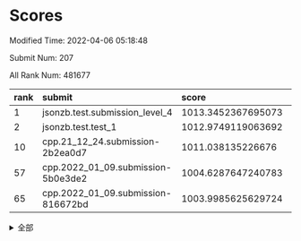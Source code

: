 # Scores

Modified Time: 2022-04-06 05:18:48

Submit Num: 207

All Rank Num: 481677

| rank |               submit               |       score        |       sigma        | pk_num |
| :--- | :--------------------------------- | :----------------- | :----------------- | :----- |
| 1    | jsonzb.test.submission_level_4     | 1013.3452367695073 | 0.822007738737854  | 9306   |
| 2    | jsonzb.test.test_1                 | 1012.9749119063692 | 0.8012096398916797 | 9307   |
| 10   | cpp.21_12_24.submission-2b2ea0d7   | 1011.038135226676  | 0.783721380848039  | 9308   |
| 57   | cpp.2022_01_09.submission-5b0e3de2 | 1004.6287647240783 | 0.7166636865168462 | 9304   |
| 65   | cpp.2022_01_09.submission-816672bd | 1003.9985625629724 | 0.7167030582000429 | 9304   |


<details>
<summary>全部</summary>

| rank |                 submit                 |       score        |       sigma        | pk_num |
| :--- | :------------------------------------- | :----------------- | :----------------- | :----- |
| 1    | jsonzb.test.submission_level_4         | 1013.3452367695073 | 0.822007738737854  | 9306   |
| 2    | jsonzb.test.test_1                     | 1012.9749119063692 | 0.8012096398916797 | 9307   |
| 3    | gobigger.level_3.submission_level_3_41 | 1012.0730458525616 | 0.7842724884104707 | 9308   |
| 4    | gobigger.level_3.submission_level_3_47 | 1011.5956880127354 | 0.7609201584933246 | 9308   |
| 5    | gobigger.level_3.submission_level_3_20 | 1011.5197786344575 | 0.7822538095806011 | 9310   |
| 6    | gobigger.level_3.submission_level_3_45 | 1011.4211200310282 | 0.7947712856194488 | 9308   |
| 7    | gobigger.level_3.submission_level_3_14 | 1011.3596610017004 | 0.7694572658066822 | 9307   |
| 8    | gobigger.level_3.submission_level_3_22 | 1011.1091528959519 | 0.7800967370053201 | 9307   |
| 9    | gobigger.level_3.submission_level_3_35 | 1011.0997666380448 | 0.7906396512421013 | 9307   |
| 10   | cpp.21_12_24.submission-2b2ea0d7       | 1011.038135226676  | 0.783721380848039  | 9308   |
| 11   | gobigger.level_3.submission_level_3_18 | 1011.0050984707461 | 0.7893429242914409 | 9309   |
| 12   | gobigger.level_3.submission_level_3_49 | 1010.9867817586755 | 0.7769139910997362 | 9303   |
| 13   | gobigger.level_3.submission_level_3_36 | 1010.8593167800236 | 0.7746636551495928 | 9310   |
| 14   | gobigger.level_3.submission_level_3_5  | 1010.8398151966231 | 0.767509685996958  | 9308   |
| 15   | gobigger.level_3.submission_level_3_25 | 1010.6526920981267 | 0.7631460162592864 | 9306   |
| 16   | gobigger.level_3.submission_level_3_37 | 1010.6368659807971 | 0.7669926356072552 | 9305   |
| 17   | gobigger.level_3.submission_level_3_48 | 1010.5192146198885 | 0.7607745347455569 | 9312   |
| 18   | gobigger.level_3.submission_level_3_2  | 1010.4393634549062 | 0.7848187248452826 | 9307   |
| 19   | gobigger.level_3.submission_level_3_21 | 1010.4274831608387 | 0.7605358331494153 | 9307   |
| 20   | gobigger.level_3.submission_level_3_39 | 1010.3946642202882 | 0.7773752054388445 | 9308   |
| 21   | gobigger.level_3.submission_level_3_1  | 1010.3145029981134 | 0.742251987051502  | 9308   |
| 22   | gobigger.level_3.submission_level_3_16 | 1010.2998331126278 | 0.7650316183937979 | 9303   |
| 23   | gobigger.level_3.submission_level_3_12 | 1010.2921848546506 | 0.7628331922061893 | 9311   |
| 24   | gobigger.level_3.submission_level_3_43 | 1010.1766361341581 | 0.740668179252336  | 9308   |
| 25   | gobigger.level_3.submission_level_3_17 | 1010.1531663007486 | 0.7563040560600782 | 9311   |
| 26   | gobigger.level_3.submission_level_3_13 | 1010.1521527130743 | 0.7728236708906688 | 9308   |
| 27   | gobigger.level_3.submission_level_3_23 | 1010.0834704819052 | 0.7518093282950368 | 9306   |
| 28   | gobigger.level_3.submission_level_3_28 | 1009.8301519324017 | 0.7513279632624584 | 9313   |
| 29   | gobigger.level_3.submission_level_3_42 | 1009.7877764251112 | 0.749830985537649  | 9304   |
| 30   | gobigger.level_3.submission_level_3_44 | 1009.752460345654  | 0.7589395238561458 | 9305   |
| 31   | gobigger.level_3.submission_level_3_27 | 1009.677458317675  | 0.7528768928182529 | 9311   |
| 32   | gobigger.level_3.submission_level_3_40 | 1009.6685816214564 | 0.75402961515467   | 9308   |
| 33   | gobigger.level_3.submission_level_3_31 | 1009.6669437234518 | 0.7526360606468242 | 9309   |
| 34   | gobigger.level_3.submission_level_3_4  | 1009.635086931199  | 0.7580230072274274 | 9308   |
| 35   | gobigger.level_3.submission_level_3_19 | 1009.6234656121323 | 0.7567554052435684 | 9310   |
| 36   | gobigger.level_3.submission_level_3_10 | 1009.5857470143308 | 0.7471937219316669 | 9309   |
| 37   | gobigger.level_3.submission_level_3_30 | 1009.4974572188801 | 0.7445115487678915 | 9306   |
| 38   | gobigger.level_3.submission_level_3_32 | 1009.459617901395  | 0.759781499084282  | 9311   |
| 39   | gobigger.level_3.submission_level_3_24 | 1009.4354308627185 | 0.7545797389725151 | 9312   |
| 40   | gobigger.level_3.submission_level_3_11 | 1009.4115747446813 | 0.7395952434622491 | 9308   |
| 41   | gobigger.level_3.submission_level_3_34 | 1009.3620301917349 | 0.7651709664954245 | 9307   |
| 42   | gobigger.level_3.submission_level_3_3  | 1009.3270038657793 | 0.7565667792189048 | 9304   |
| 43   | gobigger.level_3.submission_level_3_9  | 1009.2445512403717 | 0.7374651845791067 | 9309   |
| 44   | gobigger.level_3.submission_level_3_7  | 1009.2327820323887 | 0.7555663073207046 | 9306   |
| 45   | gobigger.level_3.submission_level_3_29 | 1009.1954061514326 | 0.7553943905066882 | 9307   |
| 46   | gobigger.level_3.submission_level_3_46 | 1009.045816376455  | 0.7368215245135957 | 9310   |
| 47   | gobigger.level_3.submission_level_3_8  | 1008.8189630750553 | 0.7499706392854679 | 9309   |
| 48   | gobigger.level_3.submission_level_3_38 | 1008.7835207902972 | 0.7539297343038116 | 9306   |
| 49   | gobigger.level_3.submission_level_3_26 | 1008.7475269592034 | 0.7522365268805637 | 9307   |
| 50   | gobigger.level_3.submission_level_3_0  | 1008.4286097621244 | 0.7371843679001239 | 9306   |
| 51   | gobigger.level_3.submission_level_3_15 | 1008.3789697418979 | 0.7224276547854706 | 9308   |
| 52   | gobigger.level_3.submission_level_3_33 | 1008.3609342010401 | 0.7429301066603252 | 9302   |
| 53   | gobigger.level_3.submission_level_3_6  | 1008.0280951709591 | 0.7695289152194201 | 9311   |
| 54   | gobigger.level_1.submission_level_1_2  | 1005.4197403705964 | 0.7152280625121209 | 9304   |
| 55   | gobigger.level_1.submission_level_1_34 | 1005.1138717174344 | 0.7244447079617012 | 9307   |
| 56   | gobigger.level_1.submission_level_1_26 | 1004.7957240534421 | 0.714347730491418  | 9309   |
| 57   | cpp.2022_01_09.submission-5b0e3de2     | 1004.6287647240783 | 0.7166636865168462 | 9304   |
| 58   | gobigger.level_1.submission_level_1_35 | 1004.561122547896  | 0.7251638482186394 | 9302   |
| 59   | gobigger.level_1.submission_level_1_19 | 1004.3045377043851 | 0.7187229582509373 | 9306   |
| 60   | gobigger.level_1.submission_level_1_36 | 1004.2135886884944 | 0.7030211944757069 | 9307   |
| 61   | gobigger.level_1.submission_level_1_43 | 1004.2092484475447 | 0.7211374990219893 | 9303   |
| 62   | gobigger.level_1.submission_level_1_20 | 1004.1783371243611 | 0.724667377413169  | 9309   |
| 63   | gobigger.level_1.submission_level_1_31 | 1004.0964205760217 | 0.7197733631026213 | 9307   |
| 64   | gobigger.level_1.submission_level_1_39 | 1004.0778581016739 | 0.7147129585616404 | 9307   |
| 65   | cpp.2022_01_09.submission-816672bd     | 1003.9985625629724 | 0.7167030582000429 | 9304   |
| 66   | gobigger.level_1.submission_level_1_38 | 1003.9868868633071 | 0.719355236335692  | 9308   |
| 67   | gobigger.level_1.submission_level_1_45 | 1003.9284861361949 | 0.7113592039109868 | 9307   |
| 68   | gobigger.level_1.submission_level_1_11 | 1003.8795911577854 | 0.7240465991667707 | 9308   |
| 69   | gobigger.level_1.submission_level_1_10 | 1003.7513074261585 | 0.7005438001595748 | 9306   |
| 70   | gobigger.level_1.submission_level_1_13 | 1003.7403884019835 | 0.7286910222278592 | 9308   |
| 71   | gobigger.level_1.submission_level_1_42 | 1003.7262518156354 | 0.7089426625630225 | 9308   |
| 72   | gobigger.level_1.submission_level_1_0  | 1003.6625518032818 | 0.7218246273445117 | 9309   |
| 73   | gobigger.level_1.submission_level_1_37 | 1003.660378262617  | 0.7244723569709578 | 9312   |
| 74   | gobigger.level_1.submission_level_1_30 | 1003.5777185751745 | 0.7167196670030006 | 9310   |
| 75   | gobigger.level_1.submission_level_1_49 | 1003.5510825506942 | 0.7164205053270509 | 9309   |
| 76   | gobigger.level_1.submission_level_1_25 | 1003.5333000554427 | 0.7183119802886305 | 9307   |
| 77   | gobigger.level_1.submission_level_1_33 | 1003.4420819055349 | 0.7068020932208928 | 9306   |
| 78   | gobigger.level_1.submission_level_1_5  | 1003.3839457045284 | 0.7139358145937936 | 9309   |
| 79   | gobigger.level_1.submission_level_1_48 | 1003.2803893476449 | 0.7200050335677394 | 9309   |
| 80   | gobigger.level_1.submission_level_1_47 | 1003.2630110321011 | 0.7111936001615983 | 9301   |
| 81   | gobigger.level_1.submission_level_1_29 | 1003.2448977453722 | 0.7199051470465523 | 9299   |
| 82   | gobigger.level_1.submission_level_1_1  | 1003.1884211534197 | 0.7192514565314333 | 9309   |
| 83   | gobigger.level_1.submission_level_1_3  | 1003.1715427125471 | 0.7149588778829057 | 9311   |
| 84   | gobigger.level_1.submission_level_1_15 | 1003.1355493062803 | 0.71714899405222   | 9311   |
| 85   | gobigger.level_1.submission_level_1_16 | 1003.0727540877401 | 0.7179875529396584 | 9311   |
| 86   | gobigger.level_1.submission_level_1_12 | 1002.9696439757859 | 0.7125820334920899 | 9311   |
| 87   | gobigger.level_1.submission_level_1_17 | 1002.9627475777509 | 0.7097287268863677 | 9312   |
| 88   | gobigger.level_1.submission_level_1_27 | 1002.9402300100694 | 0.7218685139839564 | 9309   |
| 89   | gobigger.level_1.submission_level_1_24 | 1002.8545351108372 | 0.7026175401337715 | 9308   |
| 90   | gobigger.level_1.submission_level_1_7  | 1002.8407954059206 | 0.7012241542345599 | 9308   |
| 91   | gobigger.level_1.submission_level_1_4  | 1002.834082841368  | 0.714076573586219  | 9306   |
| 92   | gobigger.level_1.submission_level_1_41 | 1002.8070167169817 | 0.7080847819472935 | 9307   |
| 93   | gobigger.level_1.submission_level_1_6  | 1002.7660669908302 | 0.7153241387447976 | 9309   |
| 94   | gobigger.level_1.submission_level_1_44 | 1002.6955895750438 | 0.7072495475661352 | 9308   |
| 95   | gobigger.level_1.submission_level_1_18 | 1002.6101358626634 | 0.7288135085447839 | 9312   |
| 96   | gobigger.level_1.submission_level_1_23 | 1002.6044932060989 | 0.7157569667694027 | 9313   |
| 97   | gobigger.level_1.submission_level_1_21 | 1002.5895721401032 | 0.7129171514413836 | 9314   |
| 98   | gobigger.level_1.submission_level_1_46 | 1002.4586573246809 | 0.7129004017609472 | 9312   |
| 99   | gobigger.level_1.submission_level_1_28 | 1002.4557007319809 | 0.7073717503982347 | 9308   |
| 100  | gobigger.level_1.submission_level_1_8  | 1002.4312615735619 | 0.7227013515780744 | 9309   |
| 101  | gobigger.level_1.submission_level_1_14 | 1002.3624828599897 | 0.7117777765972154 | 9306   |
| 102  | gobigger.level_1.submission_level_1_40 | 1002.3191409791826 | 0.7115411547029791 | 9305   |
| 103  | gobigger.level_1.submission_level_1_22 | 1002.2842739734534 | 0.715300638455754  | 9310   |
| 104  | gobigger.level_1.submission_level_1_9  | 1001.671830419473  | 0.7182386444478872 | 9308   |
| 105  | gobigger.level_1.submission_level_1_32 | 1001.331971306386  | 0.712981138472205  | 9311   |
| 106  | gobigger.random.submission_random_13   | 997.4072047082033  | 0.7028115281084888 | 9306   |
| 107  | gobigger.random.submission_random_39   | 997.0629677778026  | 0.7042966975925247 | 9307   |
| 108  | gobigger.random.submission_random_48   | 996.9328655261012  | 0.7087072673624495 | 9307   |
| 109  | gobigger.random.submission_random_41   | 996.8752193288195  | 0.7171556627780196 | 9307   |
| 110  | gobigger.random.submission_random_38   | 996.8636562189525  | 0.7141118229224088 | 9309   |
| 111  | gobigger.random.submission_random_6    | 996.6674259485667  | 0.7389425950139316 | 9306   |
| 112  | gobigger.random.submission_random_7    | 996.6523991380641  | 0.7157988022327256 | 9304   |
| 113  | gobigger.random.submission_random_22   | 996.4837778031682  | 0.7042712521298767 | 9311   |
| 114  | gobigger.random.submission_random_20   | 996.4179905434066  | 0.6971500346082945 | 9313   |
| 115  | gobigger.random.submission_random_46   | 996.3993231119497  | 0.7126474002696976 | 9309   |
| 116  | gobigger.random.submission_random_10   | 996.3959449432128  | 0.7020905488344469 | 9305   |
| 117  | gobigger.random.submission_random_31   | 996.3857786511973  | 0.7067693671168803 | 9305   |
| 118  | gobigger.random.submission_random_14   | 996.349824141094   | 0.7164658912732842 | 9310   |
| 119  | gobigger.random.submission_random_11   | 996.3381616817218  | 0.711040193295893  | 9309   |
| 120  | gobigger.random.submission_random_12   | 996.3160462929953  | 0.7267002801231291 | 9309   |
| 121  | gobigger.random.submission_random_26   | 996.2729165652496  | 0.7055894800723392 | 9301   |
| 122  | gobigger.random.submission_random_0    | 996.267024495447   | 0.7005828101772794 | 9310   |
| 123  | gobigger.random.submission_random_32   | 996.2299473605876  | 0.7013543849275768 | 9308   |
| 124  | gobigger.random.submission_random_9    | 996.2172250043585  | 0.7182153219256558 | 9307   |
| 125  | gobigger.random.submission_random_16   | 996.1648769985943  | 0.7129134995462115 | 9309   |
| 126  | gobigger.random.submission_random_23   | 996.1473203106589  | 0.6961999612538292 | 9303   |
| 127  | gobigger.random.submission_random_1    | 996.11687752672    | 0.7111445978730817 | 9310   |
| 128  | gobigger.random.submission_random_37   | 996.0948367905721  | 0.6975543377713271 | 9305   |
| 129  | gobigger.random.submission_random_25   | 995.978963537242   | 0.7037102374433462 | 9304   |
| 130  | gobigger.random.submission_random_5    | 995.9690226752438  | 0.7066839923952924 | 9306   |
| 131  | gobigger.random.submission_random_8    | 995.9529726789403  | 0.7013589168085318 | 9309   |
| 132  | gobigger.random.submission_random_36   | 995.9499954438414  | 0.7244288872044733 | 9307   |
| 133  | gobigger.random.submission_random_17   | 995.9448161742417  | 0.7152837798321575 | 9304   |
| 134  | gobigger.random.submission_random_40   | 995.9246234507618  | 0.7127299434323109 | 9307   |
| 135  | gobigger.random.submission_random_43   | 995.9190523280968  | 0.7144092396781089 | 9311   |
| 136  | gobigger.random.submission_random_18   | 995.8772918133114  | 0.7032358998951479 | 9311   |
| 137  | gobigger.random.submission_random_24   | 995.8537771904398  | 0.7241803836559555 | 9306   |
| 138  | gobigger.random.submission_random_3    | 995.8508326985349  | 0.7045368422533163 | 9304   |
| 139  | gobigger.random.submission_random_34   | 995.8121690012111  | 0.7080218690309893 | 9313   |
| 140  | gobigger.random.submission_random_33   | 995.7863128416536  | 0.7176938525744195 | 9303   |
| 141  | gobigger.random.submission_random_44   | 995.7680764599654  | 0.7034559722079672 | 9308   |
| 142  | gobigger.random.submission_random_45   | 995.7608789045951  | 0.7096847492392953 | 9306   |
| 143  | gobigger.random.submission_random_27   | 995.7261501845682  | 0.6980007875455798 | 9303   |
| 144  | gobigger.random.submission_random_42   | 995.6827335584618  | 0.7108180713163662 | 9311   |
| 145  | gobigger.random.submission_random_49   | 995.645531839038   | 0.7126039687285297 | 9309   |
| 146  | gobigger.random.submission_random_2    | 995.6302720012927  | 0.7028528170981153 | 9310   |
| 147  | gobigger.random.submission_random_21   | 995.6076115995731  | 0.6973425882363004 | 9305   |
| 148  | gobigger.random.submission_random_30   | 995.5363585401443  | 0.7084953890432076 | 9309   |
| 149  | gobigger.random.submission_random_28   | 995.5049161428045  | 0.7115059605225024 | 9312   |
| 150  | gobigger.random.submission_random_35   | 995.4422510805614  | 0.7189947682719393 | 9312   |
| 151  | gobigger.random.submission_random_15   | 995.130486340925   | 0.7319061279691369 | 9306   |
| 152  | gobigger.random.submission_random_19   | 994.9895606777108  | 0.7167624149613004 | 9310   |
| 153  | gobigger.random.submission_random_47   | 994.9052713609304  | 0.7190526173482225 | 9301   |
| 154  | gobigger.random.submission_random_4    | 994.8704071897005  | 0.715556066752534  | 9310   |
| 155  | gobigger.level_2.submission_level_2_16 | 994.7980932079494  | 0.7342084940606471 | 9310   |
| 156  | gobigger.level_2.submission_level_2_38 | 994.2865610391354  | 0.7244645705203502 | 9310   |
| 157  | gobigger.random.submission_random_29   | 993.885365451195   | 0.7282203211205373 | 9304   |
| 158  | gobigger.level_2.submission_level_2_39 | 993.6077628939662  | 0.7263927387900757 | 9309   |
| 159  | gobigger.level_2.submission_level_2_18 | 993.3043749554993  | 0.7154215860645343 | 9307   |
| 160  | gobigger.level_2.submission_level_2_6  | 993.1346482061123  | 0.7416409969190902 | 9309   |
| 161  | gobigger.level_2.submission_level_2_13 | 993.0790716261902  | 0.7515391282588968 | 9306   |
| 162  | gobigger.level_2.submission_level_2_32 | 993.0780231578312  | 0.7358478452575985 | 9311   |
| 163  | gobigger.level_2.submission_level_2_35 | 993.0514015737187  | 0.7554376201256818 | 9311   |
| 164  | gobigger.level_2.submission_level_2_47 | 993.0254731937474  | 0.7282410530869203 | 9306   |
| 165  | gobigger.level_2.submission_level_2_23 | 992.9763103507238  | 0.7469170265236017 | 9305   |
| 166  | gobigger.level_2.submission_level_2_29 | 992.9412162366646  | 0.7442765942093769 | 9307   |
| 167  | gobigger.level_2.submission_level_2_40 | 992.9063361994909  | 0.7396712921389033 | 9306   |
| 168  | gobigger.level_2.submission_level_2_31 | 992.7534073624834  | 0.7362741632903725 | 9306   |
| 169  | gobigger.level_2.submission_level_2_0  | 992.6785239236301  | 0.7382913990235548 | 9309   |
| 170  | gobigger.level_2.submission_level_2_5  | 992.6461515441966  | 0.7436795428906137 | 9304   |
| 171  | gobigger.level_2.submission_level_2_36 | 992.6319008909089  | 0.7540706921363461 | 9309   |
| 172  | gobigger.level_2.submission_level_2_10 | 992.5971792877384  | 0.7303758406553515 | 9306   |
| 173  | gobigger.level_2.submission_level_2_43 | 992.5368176077934  | 0.7455898618852514 | 9309   |
| 174  | gobigger.level_2.submission_level_2_14 | 992.519945095488   | 0.7522606937301648 | 9310   |
| 175  | gobigger.level_2.submission_level_2_25 | 992.5151515929323  | 0.7661111075433076 | 9308   |
| 176  | gobigger.level_2.submission_level_2_46 | 992.4398425886047  | 0.7185429648820882 | 9311   |
| 177  | gobigger.level_2.submission_level_2_48 | 992.4355111613216  | 0.7549774613368513 | 9312   |
| 178  | gobigger.level_2.submission_level_2_11 | 992.4352775488566  | 0.7304753495716374 | 9306   |
| 179  | gobigger.level_2.submission_level_2_34 | 992.3947257827036  | 0.7427110366556207 | 9307   |
| 180  | gobigger.level_2.submission_level_2_7  | 992.3641895173677  | 0.7635349519851075 | 9303   |
| 181  | gobigger.level_2.submission_level_2_45 | 992.3371038677619  | 0.7702735196007108 | 9301   |
| 182  | gobigger.level_2.submission_level_2_30 | 992.330775922796   | 0.7561744348974533 | 9307   |
| 183  | gobigger.level_2.submission_level_2_33 | 992.0904316994822  | 0.7484702270304877 | 9308   |
| 184  | gobigger.level_2.submission_level_2_17 | 992.028294791887   | 0.7443127025413093 | 9311   |
| 185  | gobigger.level_2.submission_level_2_21 | 991.9842857662453  | 0.7539427748063025 | 9311   |
| 186  | gobigger.level_2.submission_level_2_27 | 991.928966481294   | 0.7526595964908688 | 9306   |
| 187  | gobigger.level_2.submission_level_2_3  | 991.9003595656307  | 0.759419268565755  | 9308   |
| 188  | gobigger.level_2.submission_level_2_49 | 991.7607624512223  | 0.7408092721457823 | 9308   |
| 189  | gobigger.level_2.submission_level_2_19 | 991.7361820649359  | 0.7587176509665934 | 9308   |
| 190  | gobigger.level_2.submission_level_2_44 | 991.6214460510198  | 0.775666933477107  | 9310   |
| 191  | gobigger.level_2.submission_level_2_12 | 991.4847819703073  | 0.7531186062133723 | 9309   |
| 192  | gobigger.level_2.submission_level_2_4  | 991.4825273626666  | 0.7456403352921107 | 9308   |
| 193  | gobigger.level_2.submission_level_2_28 | 991.4510862294916  | 0.7404092769857135 | 9306   |
| 194  | gobigger.level_2.submission_level_2_22 | 991.4486273772862  | 0.7535372963861672 | 9311   |
| 195  | gobigger.level_2.submission_level_2_37 | 991.4085095327163  | 0.7597567556095386 | 9305   |
| 196  | gobigger.level_2.submission_level_2_42 | 991.3677373483707  | 0.7352040904575651 | 9309   |
| 197  | gobigger.level_2.submission_level_2_26 | 991.3311719201942  | 0.7589186973142397 | 9307   |
| 198  | gobigger.level_2.submission_level_2_15 | 991.2779622921506  | 0.7688088578441281 | 9310   |
| 199  | gobigger.level_2.submission_level_2_9  | 991.2700089294425  | 0.73408892353312   | 9312   |
| 200  | gobigger.level_2.submission_level_2_24 | 991.2442131274407  | 0.7547198494192857 | 9307   |
| 201  | gobigger.level_2.submission_level_2_41 | 991.2272974985806  | 0.7398401762420633 | 9309   |
| 202  | gobigger.level_2.submission_level_2_2  | 991.0679209225677  | 0.7787625183963063 | 9309   |
| 203  | gobigger.level_2.submission_level_2_1  | 990.956839222124   | 0.7807429408409763 | 9308   |
| 204  | gobigger.level_2.submission_level_2_8  | 990.7788121856754  | 0.7647990598396126 | 9308   |
| 205  | gobigger.level_2.submission_level_2_20 | 990.5900476581645  | 0.755131875105994  | 9309   |
| 206  | gobigger.none.submission_none_0        | 978.5000001128088  | 1.3026650988371034 | 9306   |
| 207  | gobigger.none.submission_none_1        | 975.5693776027379  | 1.4790792397515373 | 9307   |

</details>